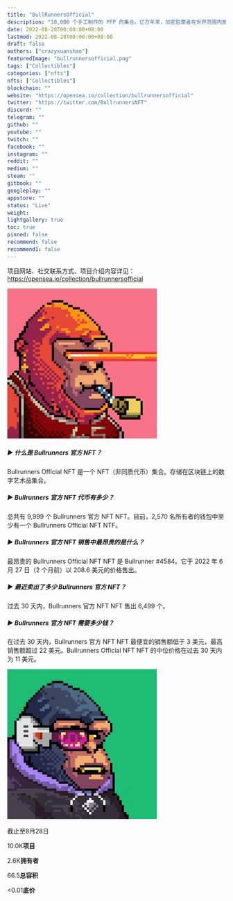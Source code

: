 ```yaml
---
title: "BullRunnersOfficial"
description: "10,000 个手工制作的 PFP 的集合。亿万年来，加密启蒙者在世界范围内施加了他们的垄断力量。现在随着牛头人的出现，战斗正在进行中。"
date: 2022-08-28T00:00:00+08:00
lastmod: 2022-08-28T00:00:00+08:00
draft: false
authors: ["crazyxuanshao"]
featuredImage: "bullrunnersofficial.png"
tags: ["Collectibles"]
categories: ["nfts"]
nfts: ["Collectibles"]
blockchain: ""
website: "https://opensea.io/collection/bullrunnersofficial"
twitter: "https://twitter.com/BullrunnersNFT"
discord: ""
telegram: ""
github: ""
youtube: ""
twitch: ""
facebook: ""
instagram: ""
reddit: ""
medium: ""
steam: ""
gitbook: ""
googleplay: ""
appstore: ""
status: "Live"
weight: 
lightgallery: true
toc: true
pinned: false
recommend: false
recommend1: false
---
```

项目网站、社交联系方式、项目介绍内容详见：https://opensea.io/collection/bullrunnersofficial

![unnamed](unnamed.png)

##### ▶ 什么是 Bullrunners 官方 NFT？

Bullrunners Official NFT 是一个 NFT（非同质代币）集合。存储在区块链上的数字艺术品集合。

##### ▶ Bullrunners 官方 NFT 代币有多少？

总共有 9,999 个 Bullrunners 官方 NFT NFT。目前，2,570 名所有者的钱包中至少有一个 Bullrunners Official NFT NTF。

##### ▶ Bullrunners 官方 NFT 销售中最昂贵的是什么？

最昂贵的 Bullrunners Official NFT NFT 是 Bullrunner #4584。它于 2022 年 6 月 27 日（2 个月前）以 208.6 美元的价格售出。

##### ▶ 最近卖出了多少 Bullrunners 官方 NFT？

过去 30 天内，Bullrunners 官方 NFT NFT 售出 6,499 个。

##### ▶ Bullrunners 官方 NFT 需要多少钱？

在过去 30 天内，Bullrunners 官方 NFT NFT 最便宜的销售额低于 3 美元，最高销售额超过 22 美元。Bullrunners Official NFT NFT 的中位价格在过去 30 天内为 11 美元。

![snaiu](snaiu.png)

截止至8月28日

10.0K**项目**

2.6K**拥有者**

66.5**总容积**

<0.01**底价**
